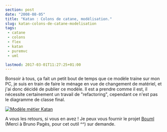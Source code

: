 ```yaml
---
section: post
date: "2008-08-05"
title: "Katan : Colons de catane, modélisation."
slug: katan-colons-de-catane-modelisation
tags:
 - catane
 - colons
 - flex
 - katan
 - puremvc
 - uml

lastmod: 2017-03-01T11:27:25+01:00
---
```


Bonsoir à tous, ça fait un petit bout de temps que ce modèle traine sur mon PC, je suis en train de faire le ménage en vue de changement de matériel, et j'ai donc décidé de publier ce modèle.
Il est a prendre comme il est, il nécessite certainement un travail de "refactoring", cependant ce n'est pas le diagramme de classe final.

[![Modèle métier Katan](http://static.zenithar.org/wp-content/uploads/2008/08/fig128130-300x219.png)](http://static.zenithar.org/wp-content/uploads/2008/08/fig128130.png)

A vous les retours, si vous en avez ! Je peux vous fournir le projet [Bouml](http://bouml.free.fr/) (Merci à Bruno Pagès, pour cet outil ^^) sur demande.
